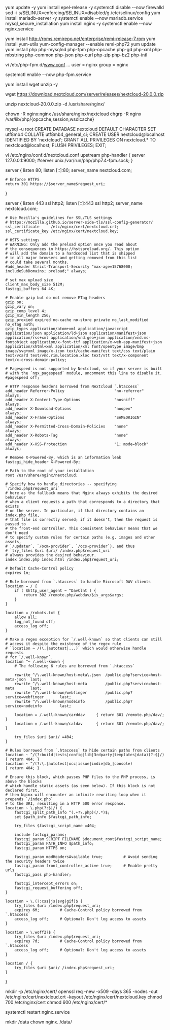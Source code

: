 yum update -y
yum install epel-release -y
systemctl disable --now firewalld
sed -i s/SELINUX=enforcing/SELINUX=disabled/g /etc/selinux/config
yum install mariadb-server -y
systemctl enable --now mariadb.service
mysql_secure_installation
yum install nginx -y
systemctl enable --now nginx.service

yum install http://rpms.remirepo.net/enterprise/remi-release-7.rpm
yum install yum-utils
yum-config-manager --enable remi-php72
yum update
yum install php php-mysqlnd php-fpm php-opcache php-gd php-xml php-mbstring php-common php-json php-curl php-zip php-bz2 php-intl

vi /etc/php-fpm.d/www.conf
...
user = nginx
group = nginx

systemctl enable --now php-fpm.service


yum install wget unzip -y

wget https://download.nextcloud.com/server/releases/nextcloud-20.0.0.zip

unzip nextcloud-20.0.0.zip -d /usr/share/nginx/

chown -R nginx:nginx /usr/share/nginx/nextcloud
chgrp -R nginx /var/lib/php/{opcache,session,wsdlcache}


mysql -u root
CREATE DATABASE nextcloud DEFAULT CHARACTER SET utf8mb4 COLLATE utf8mb4_general_ci;
CREATE USER nextcloud@localhost IDENTIFIED BY 'nextcloud';
GRANT ALL PRIVILEGES ON nextcloud.* TO nextcloud@localhost;
FLUSH PRIVILEGES;
EXIT;



vi /etc/nginx/conf.d/nextcloud.conf
upstream php-handler {
    server 127.0.0.1:9000;
    #server unix:/var/run/php/php7.4-fpm.sock;
}

server {
    listen 80;
    listen [::]:80;
    server_name nextcloud.com;

    # Enforce HTTPS
    return 301 https://$server_name$request_uri;
}

server {
    listen 443      ssl http2;
    listen [::]:443 ssl http2;
    server_name nextcloud.com;

    # Use Mozilla's guidelines for SSL/TLS settings
    # https://mozilla.github.io/server-side-tls/ssl-config-generator/
    ssl_certificate     /etc/nginx/cert/nextcloud.crt;
    ssl_certificate_key /etc/nginx/cert/nextcloud.key;

    # HSTS settings
    # WARNING: Only add the preload option once you read about
    # the consequences in https://hstspreload.org/. This option
    # will add the domain to a hardcoded list that is shipped
    # in all major browsers and getting removed from this list
    # could take several months.
    #add_header Strict-Transport-Security "max-age=15768000; includeSubDomains; preload;" always;

    # set max upload size
    client_max_body_size 512M;
    fastcgi_buffers 64 4K;

    # Enable gzip but do not remove ETag headers
    gzip on;
    gzip_vary on;
    gzip_comp_level 4;
    gzip_min_length 256;
    gzip_proxied expired no-cache no-store private no_last_modified no_etag auth;
    gzip_types application/atom+xml application/javascript application/json application/ld+json application/manifest+json application/rss+xml application/vnd.geo+json application/vnd.ms-fontobject application/x-font-ttf application/x-web-app-manifest+json application/xhtml+xml application/xml font/opentype image/bmp image/svg+xml image/x-icon text/cache-manifest text/css text/plain text/vcard text/vnd.rim.location.xloc text/vtt text/x-component text/x-cross-domain-policy;

    # Pagespeed is not supported by Nextcloud, so if your server is built
    # with the `ngx_pagespeed` module, uncomment this line to disable it.
    #pagespeed off;

    # HTTP response headers borrowed from Nextcloud `.htaccess`
    add_header Referrer-Policy                      "no-referrer"   always;
    add_header X-Content-Type-Options               "nosniff"       always;
    add_header X-Download-Options                   "noopen"        always;
    add_header X-Frame-Options                      "SAMEORIGIN"    always;
    add_header X-Permitted-Cross-Domain-Policies    "none"          always;
    add_header X-Robots-Tag                         "none"          always;
    add_header X-XSS-Protection                     "1; mode=block" always;

    # Remove X-Powered-By, which is an information leak
    fastcgi_hide_header X-Powered-By;

    # Path to the root of your installation
    root /usr/share/nginx/nextcloud;

    # Specify how to handle directories -- specifying `/index.php$request_uri`
    # here as the fallback means that Nginx always exhibits the desired behaviour
    # when a client requests a path that corresponds to a directory that exists
    # on the server. In particular, if that directory contains an index.php file,
    # that file is correctly served; if it doesn't, then the request is passed to
    # the front-end controller. This consistent behaviour means that we don't need
    # to specify custom rules for certain paths (e.g. images and other assets,
    # `/updater`, `/ocm-provider`, `/ocs-provider`), and thus
    # `try_files $uri $uri/ /index.php$request_uri`
    # always provides the desired behaviour.
    index index.php index.html /index.php$request_uri;

    # Default Cache-Control policy
    expires 1m;

    # Rule borrowed from `.htaccess` to handle Microsoft DAV clients
    location = / {
        if ( $http_user_agent ~ ^DavClnt ) {
            return 302 /remote.php/webdav/$is_args$args;
        }
    }

    location = /robots.txt {
        allow all;
        log_not_found off;
        access_log off;
    }

    # Make a regex exception for `/.well-known` so that clients can still
    # access it despite the existence of the regex rule
    # `location ~ /(\.|autotest|...)` which would otherwise handle requests
    # for `/.well-known`.
    location ^~ /.well-known {
        # The following 6 rules are borrowed from `.htaccess`

        rewrite ^/\.well-known/host-meta\.json  /public.php?service=host-meta-json  last;
        rewrite ^/\.well-known/host-meta        /public.php?service=host-meta       last;
        rewrite ^/\.well-known/webfinger        /public.php?service=webfinger       last;
        rewrite ^/\.well-known/nodeinfo         /public.php?service=nodeinfo        last;

        location = /.well-known/carddav     { return 301 /remote.php/dav/; }
        location = /.well-known/caldav      { return 301 /remote.php/dav/; }

        try_files $uri $uri/ =404;
    }

    # Rules borrowed from `.htaccess` to hide certain paths from clients
    location ~ ^/(?:build|tests|config|lib|3rdparty|templates|data)(?:$|/)  { return 404; }
    location ~ ^/(?:\.|autotest|occ|issue|indie|db_|console)              { return 404; }

    # Ensure this block, which passes PHP files to the PHP process, is above the blocks
    # which handle static assets (as seen below). If this block is not declared first,
    # then Nginx will encounter an infinite rewriting loop when it prepends `/index.php`
    # to the URI, resulting in a HTTP 500 error response.
    location ~ \.php(?:$|/) {
        fastcgi_split_path_info ^(.+?\.php)(/.*)$;
        set $path_info $fastcgi_path_info;

        try_files $fastcgi_script_name =404;

        include fastcgi_params;
        fastcgi_param SCRIPT_FILENAME $document_root$fastcgi_script_name;
        fastcgi_param PATH_INFO $path_info;
        fastcgi_param HTTPS on;

        fastcgi_param modHeadersAvailable true;         # Avoid sending the security headers twice
        fastcgi_param front_controller_active true;     # Enable pretty urls
        fastcgi_pass php-handler;

        fastcgi_intercept_errors on;
        fastcgi_request_buffering off;
    }

    location ~ \.(?:css|js|svg|gif)$ {
        try_files $uri /index.php$request_uri;
        expires 6M;         # Cache-Control policy borrowed from `.htaccess`
        access_log off;     # Optional: Don't log access to assets
    }

    location ~ \.woff2?$ {
        try_files $uri /index.php$request_uri;
        expires 7d;         # Cache-Control policy borrowed from `.htaccess`
        access_log off;     # Optional: Don't log access to assets
    }

    location / {
        try_files $uri $uri/ /index.php$request_uri;
    }
}



mkdir -p /etc/nginx/cert/
openssl req -new -x509 -days 365 -nodes -out /etc/nginx/cert/nextcloud.crt -keyout /etc/nginx/cert/nextcloud.key
chmod 700 /etc/nginx/cert
chmod 600 /etc/nginx/cert/*

systemctl restart nginx.service


mkdir /data
chown nginx. /data/
   
